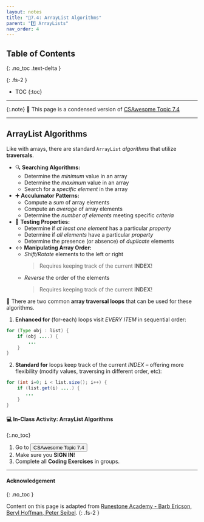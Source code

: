```yaml
---
layout: notes
title: "📓7.4: ArrayList Algorithms" 
parent: "7️⃣ ArrayLists"
nav_order: 4
---
```


## Table of Contents
{: .no_toc .text-delta }

{: .fs-2 }
- TOC
{:toc}

---

{:.note}
📖 This page is a condensed version of [CSAwesome Topic 7.4](https://runestone.academy/ns/books/published/csawesome/Unit7-ArrayList/topic-7-4-arraylist-algorithms.html?mode=browsing) 

---

## ArrayList Algorithms

Like with arrays, there are standard `ArrayList` *algorithms* that utilize **traversals**.

- 🔍 **Searching Algorithms:**
  - Determine the _minimum_ value in an array
  - Determine the _maximum_ value in an array
  - Search for a _specific element_ in the array
- ➕ **Acculumator Patterns:**
  - Compute a _sum_ of array elements
  - Compute an _average_ of array elements
  - Determine the _number of elements_ meeting specific _criteria_
- 🧪 **Testing Properties:**
  - Determine if _at least one element_ has a particular _property_
  - Determine if _all elements_ have a particular _property_
  - Determine the presence (or absence) of _duplicate_ elements
- ↔️ **Manipulating Array Order:**
  - _Shift/Rotate_ elements to the left or right
    > Requires keeping track of the current **INDEX**!
  - _Reverse_ the order of the elements
    > Requires keeping track of the current **INDEX**!

<div class="imp" markdown="block">
  
🔁 There are two common **array traversal loops** that can be used for these algorithms.

1. **Enhanced for** (for-each) loops visit _EVERY ITEM_ in sequential order:
  ```java
  for (Type obj : list) {
      if (obj ....) {
          ...
      }
  }
  ```
2. **Standard for** loops keep track of the current _INDEX_ – offering more flexibility (modify values, traversing in different order, etc):
  ```java
  for (int i=0; i < list.size(); i++) {
      if (list.get(i) ....) {
         ...
      }
  }
  ```


</div>

#### 💻 In-Class Activity: ArrayList Algorithms
{:.no_toc}


<div class="task" markdown="block">

1. Go to <a href="https://runestone.academy/ns/books/published/csawesome/Unit7-ArrayList/topic-7-4-arraylist-algorithms.html?mode=browsing"><button type="button" name="button" class="btn">CSAwesome Topic 7.4</button></a> 
2. Make sure you **SIGN IN**!
3. Complete all **Coding Exercises** in groups. 

</div>

---

#### Acknowledgement
{: .no_toc }

Content on this page is adapted from [Runestone Academy - Barb Ericson, Beryl Hoffman, Peter Seibel](https://runestone.academy/ns/books/published/csawesome/index.html?mode=browsing).
{: .fs-2 }
